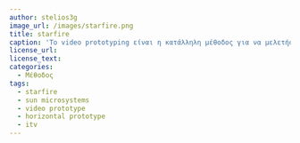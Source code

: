 ```yaml
---
author: stelios3g
image_url: /images/starfire.png
title: starfire
caption: 'Το video prototyping είναι η κατάλληλη μέθοδος για να μελετήσουμε μια νέα διεπαφή που είναι αρκετά διαφορετική τεχνολογικά από τα σύγχρονα αρχέτυπα, γιατί ο πολυμεσικός του χαρακτήρας δημιουργεί μια πιστική αίσθηση λειτουργικότητας.'
license_url:
license_text:  
categories:
  - Μέθοδος
tags:
  - starfire
  - sun microsystems
  - video prototype
  - horizontal prototype
  - itv
---
```

